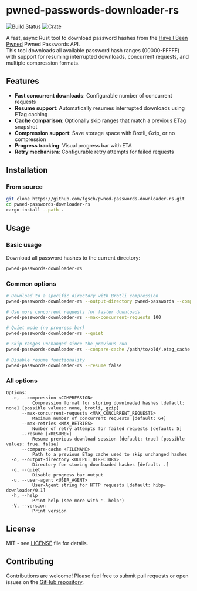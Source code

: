 # pwned-passwords-downloader-rs

[![Build Status](https://github.com/fgsch/pwned-passwords-downloader-rs/actions/workflows/ci.yml/badge.svg?branch=main)](https://github.com/fgsch/pwned-passwords-downloader-rs/actions/workflows/ci.yml)
[![Crate](https://img.shields.io/crates/v/pwned_passwords_downloader_rs.svg)](https://crates.io/crates/pwned_passwords_downloader_rs)

A fast, async Rust tool to download password hashes from the [Have
I Been Pwned](https://haveibeenpwned.com/) Pwned Passwords API.  
This tool downloads all available password hash ranges (00000-FFFFF)
with support for resuming interrupted downloads, concurrent requests,
and multiple compression formats.

## Features

- **Fast concurrent downloads**: Configurable number of concurrent requests
- **Resume support**: Automatically resumes interrupted downloads using ETag caching
- **Cache comparison**: Optionally skip ranges that match a previous ETag snapshot
- **Compression support**: Save storage space with Brotli, Gzip, or no compression
- **Progress tracking**: Visual progress bar with ETA
- **Retry mechanism**: Configurable retry attempts for failed requests

## Installation

### From source

```sh
git clone https://github.com/fgsch/pwned-passwords-downloader-rs.git
cd pwned-passwords-downloader-rs
cargo install --path .
```

## Usage

### Basic usage

Download all password hashes to the current directory:

```sh
pwned-passwords-downloader-rs
```

### Common options

```sh
# Download to a specific directory with Brotli compression
pwned-passwords-downloader-rs --output-directory pwned-passwords --compression brotli

# Use more concurrent requests for faster downloads
pwned-passwords-downloader-rs --max-concurrent-requests 100

# Quiet mode (no progress bar)
pwned-passwords-downloader-rs --quiet

# Skip ranges unchanged since the previous run
pwned-passwords-downloader-rs --compare-cache /path/to/old/.etag_cache.json

# Disable resume functionality
pwned-passwords-downloader-rs --resume false
```

### All options

```
Options:
  -c, --compression <COMPRESSION>
          Compression format for storing downloaded hashes [default: none] [possible values: none, brotli, gzip]
      --max-concurrent-requests <MAX_CONCURRENT_REQUESTS>
          Maximum number of concurrent requests [default: 64]
      --max-retries <MAX_RETRIES>
          Number of retry attempts for failed requests [default: 5]
      --resume [<RESUME>]
          Resume previous download session [default: true] [possible values: true, false]
      --compare-cache <FILENAME>
          Path to a previous ETag cache used to skip unchanged hashes
  -o, --output-directory <OUTPUT_DIRECTORY>
          Directory for storing downloaded hashes [default: .]
  -q, --quiet
          Disable progress bar output
  -u, --user-agent <USER_AGENT>
          User-Agent string for HTTP requests [default: hibp-downloader/0.1]
  -h, --help
          Print help (see more with '--help')
  -V, --version
          Print version
```

## License

MIT - see [LICENSE](LICENSE) file for details.

## Contributing

Contributions are welcome! Please feel free to submit pull requests
or open issues on the [GitHub
repository](https://github.com/fgsch/pwned-passwords-downloader-rs).
